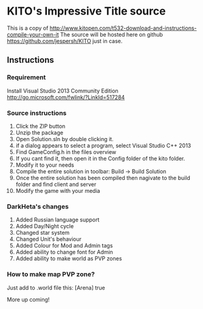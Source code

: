 KITO's Impressive Title source
====================
This is a copy of http://www.kitopen.com/t532-download-and-instructions-compile-your-own-it
The source will be hosted here on github https://github.com/jespersh/KITO just in case.

Instructions
---------------------

### Requirement
Install Visual Studio 2013 Community Edition
http://go.microsoft.com/fwlink/?LinkId=517284

### Source instructions
1. Click the ZIP button
2. Unzip the package
3. Open Solution.sln by double clicking it.
 1. if a dialog appears to select a program, select Visual Studio C++ 2013
4. Find GameConfig.h in the files overview
 1. If you cant find it, then open it in the Config folder of the kito folder.
5. Modify it to your needs
6. Compile the entire solution in toolbar: Build -> Build Solution
7. Once the entire solution has been compiled then nagivate to the build folder and find client and server
8. Modify the game with your media

### DarkHeta's changes
1. Added Russian language support
2. Added Day/Night cycle
3. Changed star system
4. Changed Unit's behaviour
5. Added Colour for Mod and Admin tags
6. Added ability to change font for Admin
7. Added ability to make world as PVP zones

### How to make map PVP zone?
Just add to .world file this:
[Arena]
true

More up coming!

